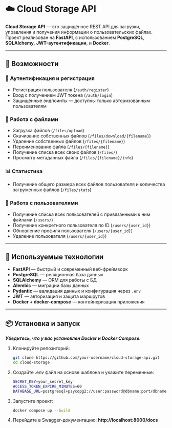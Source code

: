 # ☁️ Cloud Storage API

**Cloud Storage API** — это защищённое REST API для загрузки, управления и получения информации о пользовательских файлах. Проект реализован на **FastAPI**, с использованием **PostgreSQL**, **SQLAlchemy**, **JWT-аутентификации**, и **Docker**.

---

## 🚀 Возможности

### 🔐 Аутентификация и регистрация
- Регистрация пользователя (`/auth/register`)
- Вход с получением JWT токена (`/auth/login`)
- Защищённые эндпоинты — доступны только авторизованным пользователям

### 📂 Работа с файлами
- Загрузка файлов (`/files/upload`)
- Скачивание собственных файлов (`/files/download/{filename}`)
- Удаление собственных файлов (`/files/{filename}`)
- Переименование файла (`/files/{filename}`)
- Получение списка всех своих файлов (`/files/`)
- Просмотр метаданных файла (`/files/{filename}/info`)

### 📊 Статистика
- Получение общего размера всех файлов пользователя и количества загруженных файлов (`/files/stats`)

### 👤 Работа с пользователями
- Получение списка всех пользователей с привязанными к ним файлами (`/users/`)
- Получение конкретного пользователя по ID (`/users/{user_id}`)
- Обновление профиля пользователя (`/users/{user_id}`)
- Удаление пользователя (`/users/{user_id}`)

---

## 🧱 Используемые технологии

- **FastAPI** — быстрый и современный веб-фреймворк
- **PostgreSQL** — реляционная база данных
- **SQLAlchemy** — ORM для работы с БД
- **Alembic** — миграции базы данных
- **Pydantic** — валидация данных и конфигурация через `.env`
- **JWT** — авторизация и защита маршрутов
- **Docker + docker-compose** — контейнеризация приложения

---

## 📦 Установка и запуск

***Убедитесь, что у вас установлен Docker и Docker Compose.***

1. Клонируйте репозиторий:
   ```bash
   git clone https://github.com/your-username/cloud-storage-api.git
   cd cloud-storage
2. Создайте .env файл на основе шаблона и укажите переменные:
   ```bash
   SECRET_KEY=your_secret_key
   ACCESS_TOKEN_EXPIRE_MINUTES=60
   DATABASE_URL=postgresql+psycopg2://user:password@dbname:port/dbname
3. Запустите проект:
   ```bash
   docker compose up --build  
4. Перейдите в Swagger-документацию:
   **http://localhost:8000/docs**
